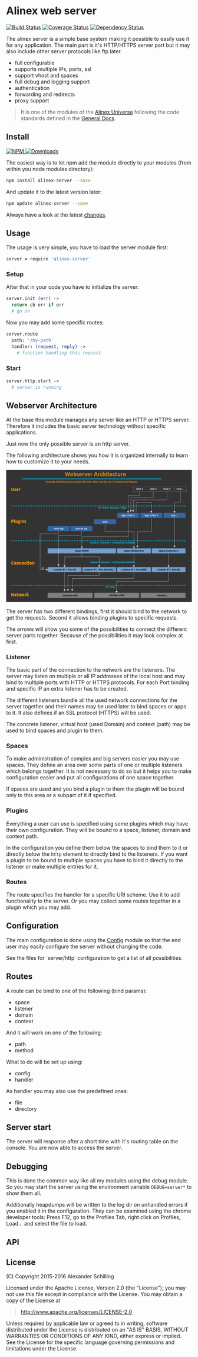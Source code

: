 Alinex web server
=================================================

[![Build Status](https://travis-ci.org/alinex/node-server.svg?branch=master)](https://travis-ci.org/alinex/node-server)
[![Coverage Status](https://coveralls.io/repos/alinex/node-server/badge.png?branch=master)](https://coveralls.io/r/alinex/node-server?branch=master)
[![Dependency Status](https://gemnasium.com/alinex/node-server.png)](https://gemnasium.com/alinex/node-server)

The alinex server is a simple base system making it possible to easily use it for
any application. The main part is it's HTTP/HTTPS server part but it may also include
other server protocols like ftp later.

- full configurable
- supports multiple IPs, ports, ssl
- support vhost and spaces
- full debug and logging support
- authentication
- forwarding and redirects
- proxy support

> It is one of the modules of the [Alinex Universe](http://alinex.github.io/code.html)
> following the code standards defined in the [General Docs](http://alinex.github.io/develop).


Install
-------------------------------------------------

[![NPM](https://nodei.co/npm/alinex-server.png?downloads=true&downloadRank=true&stars=true)
 ![Downloads](https://nodei.co/npm-dl/alinex-server.png?months=9&height=3)
](https://www.npmjs.com/package/alinex-server)

The easiest way is to let npm add the module directly to your modules
(from within you node modules directory):

``` sh
npm install alinex-server --save
```

And update it to the latest version later:

``` sh
npm update alinex-server --save
```

Always have a look at the latest [changes](Changelog.md).


Usage
-------------------------------------------------

The usage is very simple, you have to load the server module first:

``` coffee
server = require 'alinex-server'
```

### Setup

After that in your code you have to initialize the server:

``` coffee
server.init (err) ->
  return cb err if err
  # go on
```

Now you may add some specific routes:

``` coffee
server.route
  path: '/my-path'
  handler: (request, reply) ->
    # function handling this request
```

### Start

``` coffee
server.http.start ->
  # server is running
```


Webserver Architecture
-------------------------------------------------
At the base this module manages any server like an HTTP or HTTPS server. Therefore
it includes the basic server technology without specific applications.

Just now the only possible server is an http server.

The following architecture shows you how it is organized internally to learn how
to customize it to your needs.

![Architecture](src/doc/architecture.png)

The server has two different bindings, first it should bind to the network to get
the requests. Second it allows binding plugins to specific requests.

The arrows will show you some of the possibilities to connect the different server
parts together. Because of the possibilities it may look complex at first.

### Listener

The basic part of the connection to the network are the listeners. The server may
listen on multiple or all IP addresses of the local host and may bind to multiple
ports with HTTP or HTTPS protocols. For each Port binding and specific IP an extra
listener has to be created.

The different listeners bundle all the used network connections for the server
together and their names may be used later to bind spaces or apps to it.
It also defines if an SSL protocol (HTTPS) will be used.

The concrete listener, virtual host (used Domain) and context (path) may be used
to bind spaces and plugin to them.

### Spaces

To make administration of complex and big servers easier you may use spaces. They
define an area over some parts of one or multiple listeners which belongs together.
It is not necessary to do so but it helps you to make configuration easier and
put all configurations of one space together.

If spaces are used and you bind a plugin to them the plugin will be bound only to
this area or a subpart of it if specified.

### Plugins

Everything a user can use is specified using some plugins which may have their own
configuration. They will be bound to a space, listener, domain and context path.

In the configuration you define them below the spaces to bind them to it or directly
below the `http` element to directly bind to the listeners. If you want a plugin to
be bound to multiple spaces you have to bind it directly to the listener or make
multiple entries for it.

### Routes

The route specifies the handler for a specific URI scheme. Use it to add functionality
to the server. Or you may collect some routes together in a plugin which you may
add.


Configuration
-------------------------------------------------
The main configuration is done using the [Config](http://alinex.github.io/node-config)
module so that the end user may easily configure the server without changing the
code.

See the files for `server/http' configuration to get a list of all possibilities.


Routes
-------------------------------------------------
A route can be bind to one of the following (bind params):

- space
- listener
- domain
- context

And it will work on one of the following:

- path
- method

What to do will be set up using:

- config
- handler

As handler you may also use the predefined ones:

- file
- directory


Server start
-------------------------------------------------

The server will response after a short time with it's routing table on the console.
You are now able to access the server.


Debugging
-------------------------------------------------
This is done the common way like all my modules using the debug module. So you
may start the server using the environment variable `DEBUG=server*` to show them
all.

Additionally heapdumps will be written to the log dir on unhandled errors if you
enabled it in the configuration. They can be examined using the chrome developer
tools: Press F12, go to the Profiles Tab, right click on Profiles, Load... and select
the file to load.


API
-------------------------------------------------



License
-------------------------------------------------

(C) Copyright 2015-2016 Alexander Schilling

Licensed under the Apache License, Version 2.0 (the "License");
you may not use this file except in compliance with the License.
You may obtain a copy of the License at

>  <http://www.apache.org/licenses/LICENSE-2.0>

Unless required by applicable law or agreed to in writing, software
distributed under the License is distributed on an "AS IS" BASIS,
WITHOUT WARRANTIES OR CONDITIONS OF ANY KIND, either express or implied.
See the License for the specific language governing permissions and
limitations under the License.
